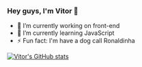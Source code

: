 ### Hey guys, I'm Vitor 👋

- 🔭 I’m currently working on front-end
- 🌱 I’m currently learning JavaScript
- ⚡ Fun fact: I'm have a dog call Ronaldinha

[![Vitor's GitHub stats](https://github-readme-stats.vercel.app/api?username=VitorAssuncaoSantos&show_icons=true&theme=dark&langs_count)](https://github.com/anuraghazra/github-readme-stats)
